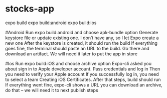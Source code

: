 # stocks-app

expo build
expo build:android
expo build:ios 

#Android
Run expo build:android and choose apk-bundle option
Generate keystore file or update existing one. I don’t have any, so I let Expo create a new one
After the keystore is created, it should run the build
If everything goes fine, the terminal should paste an URL to the build. Go there and download an artifact. We will need it later to put the app in store

#Ios
Run expo build:iOS and choose archive option
Expo-cli asked you about sign in to Apple developer account. Pass credentials and log in
Then you need to verify your Apple account
If you successfully log in, you need to select a team
Creating iOS Certificates.
After that steps, build should run
If everything went fine, expo-cli shows a URL you can download an archive, do that – we will need it to next publish steps
